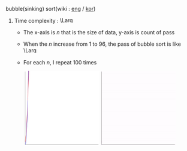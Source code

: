 bubble(sinking) sort(wiki : [eng](https://en.wikipedia.org/wiki/Bubble_sort) / [kor](https://ko.wikipedia.org/wiki/%EA%B1%B0%ED%92%88_%EC%A0%95%EB%A0%AC))

1. Time complexity : <img src="https://latex.codecogs.com/svg.latex?\Large&space;O(n^2)" title="\Large O(n^2)" width=40 height=15 />

    - The x-axis is *n* that is the size of data, y-axis is count of pass

    - When the *n* increase from 1 to 96, the pass of bubble sort is like <img src="https://latex.codecogs.com/svg.latex?\Large&space;0.15n^2" title="\Large O(n^2)" width=40 height=15 />
    
    - For each *n*, I repeat 100 times

<p align="center">
  <img src="https://github.com/SangA-Lee/ALGORITHM/blob/main/Sort/bubble/bubble.jpg" title="bubble.jpg" width=200 height=200/>
  <img src="https://github.com/SangA-Lee/ALGORITHM/blob/main/Sort/bubble/bubble.gif" title="bubble.gif" width=200 height=200/>
</p>
